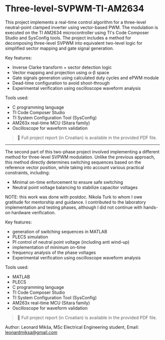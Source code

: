 # Three-level-SVPWM-TI-AM2634

This project implements a real-time control algorithm for a three-level neutral-point clamped inverter using vector-based PWM.
The modulation is executed on the TI AM2634 microcontroller using TI's Code Composer Studio and SysConfig tools.
The project includes a method for decomposing three-level SVPWM into equivalent two-level logic for simplified sector mapping and gate signal generation.

Key features:
- Inverse Clarke transform + sector detection logic
- Vector mapping and projection using α-β space
- Gate signals generation using calculated duty cycles and ePWM module
- Dead-time configuration to avoid shoot-through
- Experimental verification using oscilloscope waveform analysis

Tools used:
- C programming language
- TI Code Composer Studio
- TI System Configuration Tool (SysConfig)
- AM263x real-time MCU (Sitara family)
- Oscilloscope for waveform validation

> 📎 Full project report (in Croatian) is available in the provided PDF file.

--------------------------------------------------------------------------------------------------------------------------------------------------------------------------------------------------------------------

The second part of this two-phase project involved implementing a different method for three-level SVPWM modulation.
Unlike the previous approach, this method directly determines switching sequences based on the reference vector position, while taking into account various practical constraints, including:
- Minimal on-time enforcement to ensure safe switching
- Neutral point voltage balancing to stabilize capacitor voltages

NOTE: this work was done with postdoc. Nikola Turk to whom I owe gratitude for mentorship and guidance. I contributed to the laboratory implementation and testing phases, although I did not continue with hands-on hardware verification.

Key features:
- generation of switching sequences in MATLAB
- PLECS simulation
- PI control of neutral point voltage (including anti wind-up)
- implementation of minimum on-time
- frequency analysis of the phase voltages
- Experimental verification using oscilloscope waveform analysis

Tools used:
- MATLAB
- PLECS
- C programming language
- TI Code Composer Studio
- TI System Configuration Tool (SysConfig)
- AM263x real-time MCU (Sitara family)
- Oscilloscope for waveform validation

> 📎 Full project report (in Croatian) is available in the provided PDF file.


Author:
Leonard Mikša,
MSc Electrical Engineering student,
Email: [leonardmiksa@gmail.com](mailto:leonardmiksa@gmail.com)
